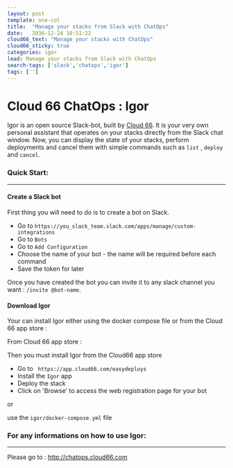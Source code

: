 ```yaml
---
layout: post
template: one-col
title:  "Manage your stacks from Slack with ChatOps"
date:   2036-12-24 10:51:22
cloud66_text: "Manage your stacks with ChatOps"
cloud66_sticky: true
categories: igor
lead: Manage your stacks from Slack with ChatOps
search-tags: ['slack','chatops','igor']
tags: ['']
---
```


# Cloud 66 ChatOps : Igor
Igor is an open source Slack-bot, built by [Cloud 66](http://www.cloud66.com/?utm_source=gh&utm_medium=ghp&utm_campaign=igor). It is your very own personal assistant that operates on your stacks directly from the Slack chat window. Now, you can display the state of your stacks, perform deployments and cancel them with simple commands such as `list` , `deploy` and `cancel`.


### Quick Start:
__________________________________________________________________
#### Create a Slack bot

First thing you will need to do is to create a bot on Slack.
- Go to `https://you_slack_team.slack.com/apps/manage/custom-integrations`
- Go to `Bots`
- Go to `Add Configuration`
- Choose the name of your bot - the name will be required before each command
- Save the token for later

Once you have created the bot you can invite it to any slack channel you want : `/invite @bot-name`.

#### Download Igor

Your can install Igor either using the docker compose file or from the Cloud 66 app store :

From Cloud 66 app store :

Then you must install Igor from the Cloud66 app store
-   Go to ` https://app.cloud66.com/easydeploys`
-   Install the `Igor` app
-   Deploy the stack
-   Click on 'Browse' to access the web registration page for your bot

or

use the `igor/docker-compose.yml` file

### For any informations on how to use Igor:
__________________________________________________________________

Please go to : http://chatops.cloud66.com
